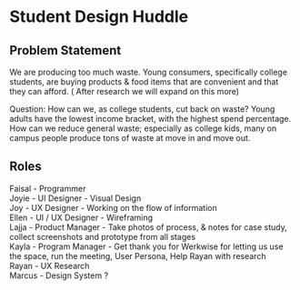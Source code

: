 # Student Design Huddle

## Problem Statement
We are producing too much waste. Young consumers, specifically college students, are buying products & food items that are convenient and that they can afford. ( After research we will expand on this more)

Question: How can we, as college students, cut back on waste? Young adults have the lowest income bracket, with the highest spend percentage.  How can we reduce general waste; especially as college kids, many on campus people produce tons of waste at move in and move out.

## Roles
Faisal - Programmer  
Joyie - UI Designer  - Visual Design  
Joy - UX Designer  - Working on the flow of information  
Ellen - UI / UX Designer - Wireframing  
Lajja - Product Manager - Take photos of process, & notes for case study, collect screenshots and prototype from all stages  
Kayla - Program Manager - Get thank you for Werkwise for letting us use the space, run the meeting, User Persona, Help Rayan with research  
Rayan - UX Research  
Marcus - Design System ?  
